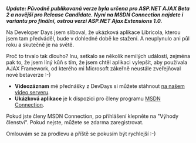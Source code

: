 <!-- dcterms:identifier = aspnetcz#125 -->
<!-- dcterms:title = Ukázková aplikace Libricola z DevDays ke stažení na MSDN Connection - RTM update -->
<!-- dcterms:abstract = Na Developer Days jsem sliboval, že ukázková aplikace Libricola, kterou jsem tam předváděl, bude v dohledné době ke stažení. A neuplynulo ani půl roku a skutečně je na světě. Nyní i pro ostrou verzi AJAX Extensions RTM. -->
<!-- np9:categoryId = 7 -->
<!-- x4w:category = Software -->
<!-- np9:authorId = 1 -->
<!-- np9:authorEmail = michal.valasek@altairis.cz -->
<!-- dcterms:creator = Michal Altair Valášek -->
<!-- dcterms:created = 2007-02-23T22:53:22.087+01:00 -->
<!-- dcterms:date = 2007-02-23T22:53:22.087+01:00 -->

***Update: Původně publikovaná verze byla určena pro ASP.NET AJAX Beta 2 a novější pro Release Candidate. Nyní na MSDN Connection najdete i variantu pro finální, ostrou verzi ASP.NET Ajax Extensions 1.0.***

Na Developer Days jsem sliboval, že ukázková aplikace Libricola, kterou jsem tam předváděl, bude v dohledné době ke stažení. A neuplynulo ani půl roku a skutečně je na světě.

Proč to trvalo tak dlouho? Inu, setkalo se několik nemilých událostí, zejména pak to, že jsem líný kůň s tím, že jsem chtěl aplikaci vylepšit, aby používala AJAX Framework, od kterého mi Microsoft zákeřně neustále zveřejňoval nové betaverze :-)

*   **Videozáznam** mé přednášky z DevDays si můžete stáhnout [na našem video serveru](http://videoarchiv.altairis.cz/Entry/10-microsoft-developer-days-2006-asp-net-pro-skolu-urad-i-dum.aspx). 
*   **Ukázková aplikace** je k dispozici pro členy programu [MSDN Connection](https://www.microsoft.com/cze/msdn/connection/personalize.mspx).

Pokud jste členy MSDN Connection, po přihlášení klepněte na "Výhody členství". Pokud nejste, můžete se zdarma zaregistrovat.

Omlouvám se za prodlevu a příště se pokusím být rychlejší :-)